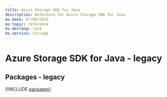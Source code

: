 ```yaml
---
title: Azure Storage SDK for Java
description: Reference for Azure Storage SDK for Java
ms.date: 07/09/2025
ms.topic: reference
ms.devlang: java
ms.service: storage
---
```

# Azure Storage SDK for Java - legacy
## Packages - legacy
[!INCLUDE [packages](storage-index.md)]